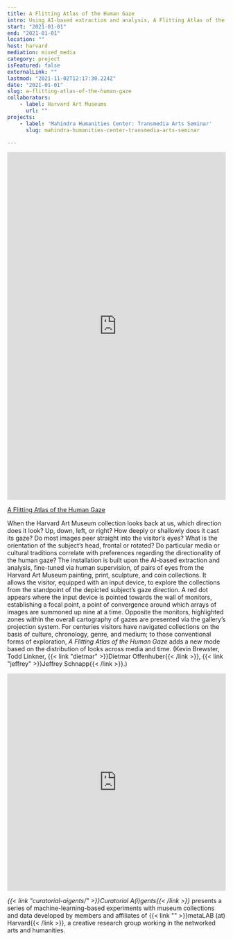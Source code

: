 ```yaml
---
title: A Flitting Atlas of the Human Gaze
intro: Using AI-based extraction and analysis, A Flitting Atlas of the Human Gaze allows the visitor to explore the museum through the eyes of the subjects of artworks.
start: "2021-01-01"
end: "2021-01-01"
location: ""
host: harvard
mediation: mixed_media
category: project
isFeatured: false
externalLink: ""
lastmod: "2021-11-02T12:17:30.224Z"
date: "2021-01-01"
slug: a-flitting-atlas-of-the-human-gaze
collaborators:
    - label: Harvard Art Museums
      url: ""
projects:
    - label: 'Mahindra Humanities Center: Transmedia Arts Seminar'
      slug: mahindra-humanities-center-transmedia-arts-seminar

---
```

<iframe src="https://metalabharvard.github.io/ars-flittingatlasofthegaze/" width="100%" height="800" frameborder="0" title="A Flitting Atlas of the Human Gaze"></iframe><br />

[A Flitting Atlas of the Human Gaze](https://metalabharvard.github.io/ars-flittingatlasofthegaze/)

When the Harvard Art Museum collection looks back at us, which direction does it look? Up, down, left, or right? How deeply or shallowly does it cast its gaze? Do most images peer straight into the visitor’s eyes? What is the orientation of the subject’s head, frontal or rotated? Do particular media or cultural traditions correlate with preferences regarding the directionality of the human gaze? The installation is built upon the AI-based extraction and analysis, fine-tuned via human supervision, of pairs of eyes from the Harvard Art Museum painting, print, sculpture, and coin collections. It allows the visitor, equipped with an input device, to explore the collections from the standpoint of the depicted subject’s gaze direction. A red dot appears where the input device is pointed towards the wall of monitors, establishing a focal point, a point of convergence around which arrays of images are summoned up nine at a time. Opposite the monitors, highlighted zones within the overall cartography of gazes are presented via the gallery’s projection system. For centuries visitors have navigated collections on the basis of culture, chronology, genre, and medium; to those conventional forms of exploration, *A Flitting Atlas of the Human Gaze* adds a new mode based on the distribution of looks across media and time. (Kevin Brewster, Todd Linkner, {{< link "dietmar" >}}Dietmar Offenhuber{{< /link >}}, {{< link "jeffrey" >}}Jeffrey Schnapp{{< /link >}}.)
<iframe src="https://player.vimeo.com/video/409079272" width="100%" height="500" frameborder="0" allow="autoplay; fullscreen" allowfullscreen></iframe>
  
*{{< link "curatorial-aigents/" >}}Curatorial A(i)gents{{< /link >}}* presents a series of machine-learning-based experiments with museum collections and data developed by members and affiliates of {{< link "" >}}metaLAB (at) Harvard{{< /link >}}, a creative research group working in the networked arts and humanities.